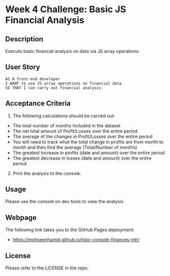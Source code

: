 # Week 4 Challenge: Basic JS Financial Analysis

## Description

Execute basic financial analysis on data via JS array operations.

## User Story

```
AS A front-end developer
I WANT to use JS array operations on financial data
SO THAT I can carry out financial analysis
```

## Acceptance Criteria

1. The following calculations should be carried out:

- The total number of months included in the dataset
- The net total amount of Profit/Losses over the entire period
- The average of the changes in Profit/Losses over the entire period
- You will need to track what the total change in profits are from month to month and then find the average (Total/Number of months)
- The greatest increase in profits (date and amount) over the entire period
- The greatest decrease in losses (date and amount) over the entire period

2. Print the analysis to the console.

## Usage

Please use the console on dev tools to view the analysis

## Webpage

The following link takes you to the GitHub Pages deployment:

- https://mohseenhamid.github.io/tsbc-console-finances-mh/

## License

Please refer to the LICENSE in the repo.
